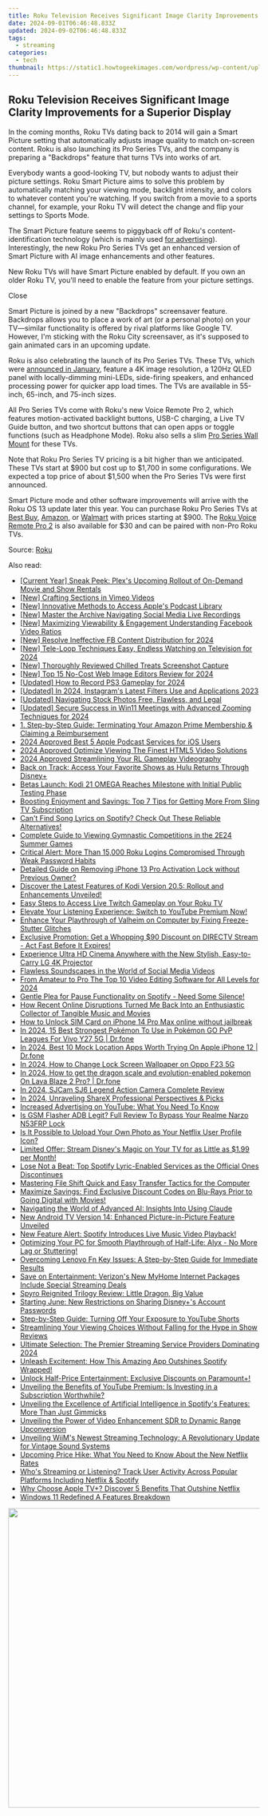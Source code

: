```yaml
---
title: Roku Television Receives Significant Image Clarity Improvements for a Superior Display
date: 2024-09-01T06:46:48.833Z
updated: 2024-09-02T06:46:48.833Z
tags:
  - streaming
categories:
  - tech
thumbnail: https://static1.howtogeekimages.com/wordpress/wp-content/uploads/2024/04/14.jpg
---
```


## Roku Television Receives Significant Image Clarity Improvements for a Superior Display

In the coming months, Roku TVs dating back to 2014 will gain a Smart Picture setting that automatically adjusts image quality to match on-screen content. Roku is also launching its Pro Series TVs, and the company is preparing a "Backdrops" feature that turns TVs into works of art.

 Everybody wants a good-looking TV, but nobody wants to adjust their picture settings. Roku Smart Picture aims to solve this problem by automatically matching your viewing mode, backlight intensity, and colors to whatever content you're watching. If you switch from a movie to a sports channel, for example, your Roku TV will detect the change and flip your settings to Sports Mode.

 The Smart Picture feature seems to piggyback off of Roku's content-identification technology (which is mainly used [for advertising](https://video-content-creator.techidaily.com/unlock-pro-quality-videos-gopro-quik-editing-on-macbook-made-simple-for-2024/)). Interestingly, the new Roku Pro Series TVs get an enhanced version of Smart Picture with AI image enhancements and other features.

 New Roku TVs will have Smart Picture enabled by default. If you own an older Roku TV, you'll need to enable the feature from your picture settings.

Close 

 Smart Picture is joined by a new "Backdrops" screensaver feature. Backdrops allows you to place a work of art (or a personal photo) on your TV—similar functionality is offered by rival platforms like Google TV. However, I'm sticking with the Roku City screensaver, as it's supposed to gain animated cars in an upcoming update.

 Roku is also celebrating the launch of its Pro Series TVs. These TVs, which were [announced in January](https://win-howtos.techidaily.com/step-by-step-tutorial-reestablishing-a-connection-between-your-console-and-xbox-one-controller/), feature a 4K image resolution, a 120Hz QLED panel with locally-dimming mini-LEDs, side-firing speakers, and enhanced processing power for quicker app load times. The TVs are available in 55-inch, 65-inch, and 75-inch sizes.

 All Pro Series TVs come with Roku's new Voice Remote Pro 2, which features motion-activated backlight buttons, USB-C charging, a Live TV Guide button, and two shortcut buttons that can open apps or toggle functions (such as Headphone Mode). Roku also sells a slim [Pro Series Wall Mount](https://www.anrdoezrs.net/links/3607085/type/dlg/sid/UUhtgUeUpU2002645/https://www.roku.com/products/accessories/roku-pro-series-wall-mount) for these TVs.

 Note that Roku Pro Series TV pricing is a bit higher than we anticipated. These TVs start at $900 but cost up to $1,700 in some configurations. We expected a top price of about $1,500 when the Pro Series TVs were first announced.

 Smart Picture mode and other software improvements will arrive with the Roku OS 13 update later this year. You can purchase Roku Pro Series TVs at [Best Buy](https://shop-links.co/link/?exclusive=1&publisher_slug=itechdaily19598&url=https%3A%2F%2Fwww.bestbuy.com%2Fsite%2Fpromo%2Frokutv), [Amazon](https://www.amazon.com/stores/page/54451C80-F035-4796-BB95-B1BE112E205D?tag=hotoge-20&ascsubtag=UUhtgUeUpU2002645&asc%5Frefurl=https%3A%2F%2Fwww.howtogeek.com%2Froku-tv-gets-a-picture-quality-upgrade%2F&asc%5Fcampaign=Short-Term), or [Walmart](https://www.walmart.com/browse/electronics/roku-tvs/3944%5F1060825%5F1939756%5F8198896) with prices starting at $900\. The [Roku Voice Remote Pro 2](https://www.anrdoezrs.net/links/3607085/type/dlg/sid/UUhtgUeUpU2002645/https://www.roku.com/products/accessories/roku-voice-remote-pro-2nd-edition) is also available for $30 and can be paired with non-Pro Roku TVs.

 Source: [Roku](https://newsroom.roku.com/news/2024/04/roku-pro-series-arrives-with-elevated-features-and-design-in/jsabjq4m-1712687696)

<ins class="adsbygoogle"
     style="display:block"
     data-ad-format="autorelaxed"
     data-ad-client="ca-pub-7571918770474297"
     data-ad-slot="1223367746"></ins>



<ins class="adsbygoogle"
     style="display:block"
     data-ad-client="ca-pub-7571918770474297"
     data-ad-slot="8358498916"
     data-ad-format="auto"
     data-full-width-responsive="true"></ins>

<span class="atpl-alsoreadstyle">Also read:</span>
<div><ul>
<li><a href="https://media-tips.techidaily.com/current-year-sneak-peek-plexs-upcoming-rollout-of-on-demand-movie-and-show-rentals/"><u>[Current Year] Sneak Peek: Plex's Upcoming Rollout of On-Demand Movie and Show Rentals</u></a></li>
<li><a href="https://vimeo-videos.techidaily.com/new-crafting-sections-in-vimeo-videos/"><u>[New] Crafting Sections in Vimeo Videos</u></a></li>
<li><a href="https://some-techniques.techidaily.com/new-innovative-methods-to-access-apples-podcast-library/"><u>[New] Innovative Methods to Access Apple's Podcast Library</u></a></li>
<li><a href="https://facebook-video-files.techidaily.com/new-master-the-archive-navigating-social-media-live-recordings/"><u>[New] Master the Archive  Navigating Social Media Live Recordings</u></a></li>
<li><a href="https://facebook-videos.techidaily.com/new-maximizing-viewability-and-engagement-understanding-facebook-video-ratios/"><u>[New] Maximizing Viewability & Engagement  Understanding Facebook Video Ratios</u></a></li>
<li><a href="https://facebook-video-files.techidaily.com/new-resolve-ineffective-fb-content-distribution-for-2024/"><u>[New] Resolve Ineffective FB Content Distribution for 2024</u></a></li>
<li><a href="https://youtube-web.techidaily.com/ele-loop-techniques-easy-endless-watching-on-television-for-2024/"><u>[New] Tele-Loop Techniques  Easy, Endless Watching on Television for 2024</u></a></li>
<li><a href="https://screen-video-capture.techidaily.com/new-thoroughly-reviewed-chilled-treats-screenshot-capture/"><u>[New] Thoroughly Reviewed  Chilled Treats Screenshot Capture</u></a></li>
<li><a href="https://fox-access.techidaily.com/new-top-15-no-cost-web-image-editors-review-for-2024/"><u>[New] Top 15 No-Cost Web Image Editors Review for 2024</u></a></li>
<li><a href="https://remote-screen-capture.techidaily.com/updated-how-to-record-ps3-gameplay-for-2024/"><u>[Updated] How to Record PS3 Gameplay for 2024</u></a></li>
<li><a href="https://instagram-video-recordings.techidaily.com/updated-in-2024-instagrams-latest-filters-use-and-applications-2023/"><u>[Updated] In 2024, Instagram's Latest Filters  Use and Applications 2023</u></a></li>
<li><a href="https://extra-guidance.techidaily.com/updated-navigating-stock-photos-free-flawless-and-legal/"><u>[Updated] Navigating Stock Photos  Free, Flawless, and Legal</u></a></li>
<li><a href="https://fox-direct.techidaily.com/updated-secure-success-in-win11-meetings-with-advanced-zooming-techniques-for-2024/"><u>[Updated] Secure Success in Win11 Meetings with Advanced Zooming Techniques for 2024</u></a></li>
<li><a href="https://media-tips.techidaily.com/1-step-by-step-guide-terminating-your-amazon-prime-membership-and-claiming-a-reimbursement/"><u>1. Step-by-Step Guide: Terminating Your Amazon Prime Membership & Claiming a Reimbursement</u></a></li>
<li><a href="https://fox-boxes.techidaily.com/2024-approved-best-5-apple-podcast-services-for-ios-users/"><u>2024 Approved  Best 5 Apple Podcast Services for iOS Users</u></a></li>
<li><a href="https://article-knowledge.techidaily.com/2024-approved-optimize-viewing-the-finest-html5-video-solutions/"><u>2024 Approved  Optimize Viewing  The Finest HTML5 Video Solutions</u></a></li>
<li><a href="https://desktop-recording.techidaily.com/2024-approved-streamlining-your-rl-gameplay-videography/"><u>2024 Approved  Streamlining Your RL Gameplay Videography</u></a></li>
<li><a href="https://media-tips.techidaily.com/back-on-track-access-your-favorite-shows-as-hulu-returns-through-disneyplus/"><u>Back on Track: Access Your Favorite Shows as Hulu Returns Through Disney+</u></a></li>
<li><a href="https://media-tips.techidaily.com/betas-launch-kodi-21-omega-reaches-milestone-with-initial-public-testing-phase/"><u>Betas Launch: Kodi 21 OMEGA Reaches Milestone with Initial Public Testing Phase</u></a></li>
<li><a href="https://media-tips.techidaily.com/boosting-enjoyment-and-savings-top-7-tips-for-getting-more-from-sling-tv-subscription/"><u>Boosting Enjoyment and Savings: Top 7 Tips for Getting More From Sling TV Subscription</u></a></li>
<li><a href="https://media-tips.techidaily.com/cant-find-song-lyrics-on-spotify-check-out-these-reliable-alternatives/"><u>Can't Find Song Lyrics on Spotify? Check Out These Reliable Alternatives!</u></a></li>
<li><a href="https://media-tips.techidaily.com/complete-guide-to-viewing-gymnastic-competitions-in-the-2e24-summer-games/"><u>Complete Guide to Viewing Gymnastic Competitions in the 2E24 Summer Games</u></a></li>
<li><a href="https://media-tips.techidaily.com/critical-alert-more-than-15000-roku-logins-compromised-through-weak-password-habits/"><u>Critical Alert: More Than 15,000 Roku Logins Compromised Through Weak Password Habits</u></a></li>
<li><a href="https://apple-account.techidaily.com/detailed-guide-on-removing-iphone-13-pro-activation-lock-without-previous-owner-by-drfone-ios/"><u>Detailed Guide on Removing iPhone 13 Pro Activation Lock without Previous Owner?</u></a></li>
<li><a href="https://media-tips.techidaily.com/discover-the-latest-features-of-kodi-version-205-rollout-and-enhancements-unveiled/"><u>Discover the Latest Features of Kodi Version 20.5: Rollout and Enhancements Unveiled!</u></a></li>
<li><a href="https://media-tips.techidaily.com/easy-steps-to-access-live-twitch-gameplay-on-your-roku-tv/"><u>Easy Steps to Access Live Twitch Gameplay on Your Roku TV</u></a></li>
<li><a href="https://media-tips.techidaily.com/elevate-your-listening-experience-switch-to-youtube-premium-now/"><u>Elevate Your Listening Experience: Switch to YouTube Premium Now!</u></a></li>
<li><a href="https://program-issues.techidaily.com/enhance-your-playthrough-of-valheim-on-computer-by-fixing-freeze-stutter-glitches/"><u>Enhance Your Playthrough of Valheim on Computer by Fixing Freeze-Stutter Glitches</u></a></li>
<li><a href="https://media-tips.techidaily.com/exclusive-promotion-get-a-whopping-90-discount-on-directv-stream-act-fast-before-it-expires/"><u>Exclusive Promotion: Get a Whopping $90 Discount on DIRECTV Stream - Act Fast Before It Expires!</u></a></li>
<li><a href="https://media-tips.techidaily.com/experience-ultra-hd-cinema-anywhere-with-the-new-stylish-easy-to-carry-lg-4k-projector/"><u>Experience Ultra HD Cinema Anywhere with the New Stylish, Easy-to-Carry LG 4K Projector</u></a></li>
<li><a href="https://youtube-clips.techidaily.com/flawless-soundscapes-in-the-world-of-social-media-videos/"><u>Flawless Soundscapes in the World of Social Media Videos</u></a></li>
<li><a href="https://ai-vdieo-software.techidaily.com/from-amateur-to-pro-the-top-10-video-editing-software-for-all-levels-for-2024/"><u>From Amateur to Pro The Top 10 Video Editing Software for All Levels for 2024</u></a></li>
<li><a href="https://media-tips.techidaily.com/gentle-plea-for-pause-functionality-on-spotify-need-some-silence/"><u>Gentle Plea for Pause Functionality on Spotify - Need Some Silence!</u></a></li>
<li><a href="https://media-tips.techidaily.com/how-recent-online-disruptions-turned-me-back-into-an-enthusiastic-collector-of-tangible-music-and-movies/"><u>How Recent Online Disruptions Turned Me Back Into an Enthusiastic Collector of Tangible Music and Movies</u></a></li>
<li><a href="https://sim-unlock.techidaily.com/how-to-unlock-sim-card-on-iphone-14-pro-max-online-without-jailbreak-by-drfone-ios/"><u>How to Unlock SIM Card on iPhone 14 Pro Max online without jailbreak</u></a></li>
<li><a href="https://change-location.techidaily.com/in-2024-15-best-strongest-pokemon-to-use-in-pokemon-go-pvp-leagues-for-vivo-y27-5g-drfone-by-drfone-virtual-android/"><u>In 2024, 15 Best Strongest Pokémon To Use in Pokémon GO PvP Leagues For Vivo Y27 5G | Dr.fone</u></a></li>
<li><a href="https://change-location.techidaily.com/in-2024-best-10-mock-location-apps-worth-trying-on-apple-iphone-12-drfone-by-drfone-virtual-ios/"><u>In 2024, Best 10 Mock Location Apps Worth Trying On Apple iPhone 12 | Dr.fone</u></a></li>
<li><a href="https://easy-unlock-android.techidaily.com/in-2024-how-to-change-lock-screen-wallpaper-on-oppo-f23-5g-by-drfone-android/"><u>In 2024, How to Change Lock Screen Wallpaper on Oppo F23 5G</u></a></li>
<li><a href="https://android-pokemon-go.techidaily.com/in-2024-how-to-get-the-dragon-scale-and-evolution-enabled-pokemon-on-lava-blaze-2-pro-drfone-by-drfone-virtual-android/"><u>In 2024, How to get the dragon scale and evolution-enabled pokemon On Lava Blaze 2 Pro? | Dr.fone</u></a></li>
<li><a href="https://extra-guidance.techidaily.com/in-2024-sjcam-sj6-legend-action-camera-complete-review/"><u>In 2024, SJCam SJ6 Legend Action Camera Complete Review</u></a></li>
<li><a href="https://screen-video-capture.techidaily.com/in-2024-unraveling-sharex-professional-perspectives-and-picks/"><u>In 2024, Unraveling ShareX  Professional Perspectives & Picks</u></a></li>
<li><a href="https://media-tips.techidaily.com/increased-advertising-on-youtube-what-you-need-to-know/"><u>Increased Advertising on YouTube: What You Need To Know</u></a></li>
<li><a href="https://android-frp.techidaily.com/is-gsm-flasher-adb-legit-full-review-to-bypass-your-realme-narzo-n53frp-lock-by-drfone-android/"><u>Is GSM Flasher ADB Legit? Full Review To Bypass Your Realme Narzo N53FRP Lock</u></a></li>
<li><a href="https://media-tips.techidaily.com/is-it-possible-to-upload-your-own-photo-as-your-netflix-user-profile-icon/"><u>Is It Possible to Upload Your Own Photo as Your Netflix User Profile Icon?</u></a></li>
<li><a href="https://media-tips.techidaily.com/limited-offer-stream-disneys-magic-on-your-tv-for-as-little-as-199-per-month/"><u>Limited Offer: Stream Disney's Magic on Your TV for as Little as $1.99 per Month!</u></a></li>
<li><a href="https://media-tips.techidaily.com/lose-not-a-beat-top-spotify-lyric-enabled-services-as-the-official-ones-discontinues/"><u>Lose Not a Beat: Top Spotify Lyric-Enabled Services as the Official Ones Discontinues</u></a></li>
<li><a href="https://extra-tips.techidaily.com/mastering-file-shift-quick-and-easy-transfer-tactics-for-the-computer/"><u>Mastering File Shift  Quick and Easy Transfer Tactics for the Computer</u></a></li>
<li><a href="https://media-tips.techidaily.com/maximize-savings-find-exclusive-discount-codes-on-blu-rays-prior-to-going-digital-with-movies/"><u>Maximize Savings: Find Exclusive Discount Codes on Blu-Rays Prior to Going Digital with Movies!</u></a></li>
<li><a href="https://tech-haven.techidaily.com/navigating-the-world-of-advanced-ai-insights-into-using-claude/"><u>Navigating the World of Advanced AI: Insights Into Using Claude</u></a></li>
<li><a href="https://media-tips.techidaily.com/new-android-tv-version-14-enhanced-picture-in-picture-feature-unveiled/"><u>New Android TV Version 14: Enhanced Picture-in-Picture Feature Unveiled</u></a></li>
<li><a href="https://media-tips.techidaily.com/new-feature-alert-spotify-introduces-live-music-video-playback/"><u>New Feature Alert: Spotify Introduces Live Music Video Playback!</u></a></li>
<li><a href="https://win-answers.techidaily.com/1723003688911-optimizing-your-pc-for-smooth-playthrough-of-half-life-alyx-no-more-lag-or-stuttering/"><u>Optimizing Your PC for Smooth Playthrough of Half-Life: Alyx - No More Lag or Stuttering!</u></a></li>
<li><a href="https://win-howtos.techidaily.com/overcoming-lenovo-fn-key-issues-a-step-by-step-guide-for-immediate-results/"><u>Overcoming Lenovo Fn Key Issues: A Step-by-Step Guide for Immediate Results</u></a></li>
<li><a href="https://media-tips.techidaily.com/save-on-entertainment-verizons-new-myhome-internet-packages-include-special-streaming-deals/"><u>Save on Entertainment: Verizon's New MyHome Internet Packages Include Special Streaming Deals</u></a></li>
<li><a href="https://buynow-tips.techidaily.com/spyro-reignited-trilogy-review-little-dragon-big-value/"><u>Spyro Reignited Trilogy Review: Little Dragon, Big Value</u></a></li>
<li><a href="https://media-tips.techidaily.com/starting-june-new-restrictions-on-sharing-disneypluss-account-passwords/"><u>Starting June: New Restrictions on Sharing Disney+'s Account Passwords</u></a></li>
<li><a href="https://media-tips.techidaily.com/step-by-step-guide-turning-off-your-exposure-to-youtube-shorts/"><u>Step-by-Step Guide: Turning Off Your Exposure to YouTube Shorts</u></a></li>
<li><a href="https://media-tips.techidaily.com/streamlining-your-viewing-choices-without-falling-for-the-hype-in-show-reviews/"><u>Streamlining Your Viewing Choices Without Falling for the Hype in Show Reviews</u></a></li>
<li><a href="https://media-tips.techidaily.com/ultimate-selection-the-premier-streaming-service-providers-dominating-2024/"><u>Ultimate Selection: The Premier Streaming Service Providers Dominating 2024</u></a></li>
<li><a href="https://media-tips.techidaily.com/unleash-excitement-how-this-amazing-app-outshines-spotify-wrapped/"><u>Unleash Excitement: How This Amazing App Outshines Spotify Wrapped!</u></a></li>
<li><a href="https://media-tips.techidaily.com/unlock-half-price-entertainment-exclusive-discounts-on-paramountplus/"><u>Unlock Half-Price Entertainment: Exclusive Discounts on Paramount+!</u></a></li>
<li><a href="https://media-tips.techidaily.com/unveiling-the-benefits-of-youtube-premium-is-investing-in-a-subscription-worthwhile/"><u>Unveiling the Benefits of YouTube Premium: Is Investing in a Subscription Worthwhile?</u></a></li>
<li><a href="https://media-tips.techidaily.com/unveiling-the-excellence-of-artificial-intelligence-in-spotifys-features-more-than-just-gimmicks/"><u>Unveiling the Excellence of Artificial Intelligence in Spotify's Features: More Than Just Gimmicks</u></a></li>
<li><a href="https://extra-lessons.techidaily.com/unveiling-the-power-of-video-enhancement-sdr-to-dynamic-range-upconversion/"><u>Unveiling the Power of Video Enhancement  SDR to Dynamic Range Upconversion</u></a></li>
<li><a href="https://media-tips.techidaily.com/unveiling-wiims-newest-streaming-technology-a-revolutionary-update-for-vintage-sound-systems/"><u>Unveiling WiiM's Newest Streaming Technology: A Revolutionary Update for Vintage Sound Systems</u></a></li>
<li><a href="https://media-tips.techidaily.com/upcoming-price-hike-what-you-need-to-know-about-the-new-netflix-rates/"><u>Upcoming Price Hike: What You Need to Know About the New Netflix Rates</u></a></li>
<li><a href="https://media-tips.techidaily.com/whos-streaming-or-listening-track-user-activity-across-popular-platforms-including-netflix-and-spotify/"><u>Who's Streaming or Listening? Track User Activity Across Popular Platforms Including Netflix & Spotify</u></a></li>
<li><a href="https://media-tips.techidaily.com/why-choose-apple-tvplus-discover-5-benefits-that-outshine-netflix/"><u>Why Choose Apple TV+? Discover 5 Benefits That Outshine Netflix</u></a></li>
<li><a href="https://extra-hints.techidaily.com/windows-11-redefined-a-features-breakdown/"><u>Windows 11 Redefined  A Features Breakdown</u></a></li>
</ul></div>

<!-- affiliate ads begin -->
<a href="https://appsumo.8odi.net/c/5597632/2082526/7443" target="_top" id="2082526"><img src="//a.impactradius-go.com/display-ad/7443-2082526" border="0" alt="" width="1200" height="600"/></a><img height="0" width="0" src="https://appsumo.8odi.net/i/5597632/2082526/7443" style="position:absolute;visibility:hidden;" border="0" />
<!-- affiliate ads end -->